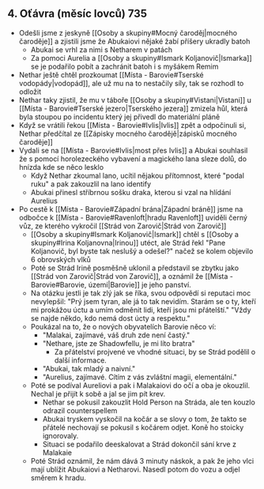 ## 4. Oťávra (měsíc lovců) 735
- Odešli jsme z jeskyně [[Osoby a skupiny#Mocný čaroděj|mocného čaroděje]] a zjistili jsme že Abukaiovi nějaké žabí příšery ukradly batoh
	- Abukai se vrhl za nimi s Netharem v patách
	- Za pomoci Aurelia a [[Osoby a skupiny#Ismark Koljanovič|Ismarka]] se je podařilo pobít a zachránit batoh i s myšákem Remim
- Nethar ještě chtěl prozkoumat [[Místa - Barovie#Tserské vodopády|vodopád]], ale už mu na to nestačily síly, tak se rozhodl to odložit
- Nethar taky zjistil, že mu v táboře [[Osoby a skupiny#Vistani|Vistani]] u [[Místa - Barovie#Tserské jezero|Tserského jezera]] zmizela hůl, která byla stoupou po incidentu který jej přivedl do materiální pláně
- Když se vrátili řekou [[Místa - Barovie#Ivlis|Ivlis]] zpět a odpočinuli si, Nethar předčítal ze [[Zápisky mocného čarodějě|zápisků mocného čaroděje]]
- Vydali se na [[Místa - Barovie#Ivlis|most přes Ivlis]] a Abukai souhlasil že s pomocí horolezeckého vybavení a magického lana sleze dolů, do hnízda kde se něco lesklo
	- Když Nethar zkoumal lano, ucítil nějakou přítomnost, které "podal ruku" a pak zakouzlil na lano identify
	- Abukai přinesl stříbrnou sošku draka, kterou si vzal na hlídání Aurelius
- Po cestě k [[Místa - Barovie#Západní brána|Západní bráně]] jsme na odbočce k [[Místa - Barovie#Ravenloft|hradu Ravenloft]] uviděli černý vůz, ze kterého vykročil [[Strád von Zarovič|Strád von Zarovič]]
	- [[Osoby a skupiny#Ismark Koljanovič|Ismark]] chtěl s [[Osoby a skupiny#Irina Koljanovna|Irinou]] utéct, ale Strád řekl "Pane Koljanovič, byl byste tak neslušý a odešel?" načež se kolem objevilo 6 obrovských vlků
	- Poté se Strád Irině posměšně uklonil a představil se zbytku jako [[Strád von Zarovič|Strád von Zarovič]], a oznámil že [[Místa - Barovie#Barovie, území|Barovie]] je jeho panství.
	- Na otázku jestli je tak zlý jak se říka, svou odpovědí si reputaci moc nevylepšil: "Prý jsem tyran, ale já to tak nevidím. Starám se o ty, kteří mi prokážou úctu a umím odměnit lidi, kteří jsou mi přátelští." "Vždy se najde někdo, kdo nemá dost úcty a respektu."
	- Poukázal na to, že o nových obyvatelích Barovie něco ví:
		- "Malakai, zajímavé, váš druh zde není častý."
		- "Nethare, jste ze Shadowfellu, je mi líto bratra"
			- Za přátelství projvené ve vhodné situaci, by se Strád podělil o další informace.
		- "Abukai, tak mladý a naivní."
		- "Aurelius, zajímavé. Cítím z vás zvláštní magii, elementální."
	- Poté se podíval Aureliovi a pak i Malakaiovi do očí a oba je okouzlil. Nechal je přijít k sobě a jal se jim pít krev.
		- Nethar se pokusil zakouzlit Hold Person na Stráda, ale ten kouzlo odrazil counterspellem
		- Abukai tryskem vyskočil na kočár a se slovy o tom, že takto se přátelé nechovají se pokusil s kočárem odjet. Koně ho stoicky ignorovaly.
		- Situaci se podařilo deeskalovat a Strád dokončil sání krve z Malakaie
	- Poté Strád oznámil, že nám dává 3 minuty náskok, a pak že jeho vlci mají ublížit Abukaiovi a Netharovi. Nasedl potom do vozu a odjel směrem k hradu.